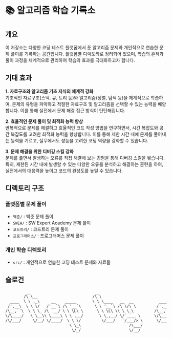 # 📚 알고리즘 학습 기록소

## 개요
이 저장소는 다양한 코딩 테스트 플랫폼에서 푼 알고리즘 문제와 개인적으로 연습한 문제 풀이를 기록하는 공간입니다. 플랫폼별 디렉토리로 정리되어 있으며, 학습의 흔적과 풀이 과정을 체계적으로 관리하여 학습의 효과를 극대화하고자 합니다.

## 기대 효과

**1. 자료구조와 알고리즘 기초 지식의 체계적 강화**  
기초적인 자료구조(스택, 큐, 트리 등)와 알고리즘(정렬, 탐색 등)을 체계적으로 학습하여, 문제의 유형을 파악하고 적절한 자료구조 및 알고리즘을 선택할 수 있는 능력을 배양합니다. 이를 통해 실전에서 문제 해결 접근 방식이 탄탄해집니다.

**2. 효율적인 문제 풀이 및 최적화 능력 향상**  
반복적으로 문제를 해결하고 효율적인 코드 작성 방법을 연구하면서, 시간 복잡도와 공간 복잡도를 고려한 최적화 능력을 향상합니다. 이를 통해 제한 시간 내에 문제를 풀어내는 능력을 기르고, 실무에서도 성능을 고려한 코딩 역량을 강화할 수 있습니다.

**3. 문제 해결을 위한 디버깅 스킬 강화**  
문제를 풀면서 발생하는 오류를 직접 해결해 보는 경험을 통해 디버깅 스킬을 쌓습니다. 특히, 제한된 시간 내에 발생할 수 있는 다양한 오류를 분석하고 해결하는 훈련을 하여, 실전에서의 대응력을 높이고 코드의 완성도를 높일 수 있습니다.


## 디렉토리 구조

### 플랫폼별 문제 풀이
- `백준/` : 백준 문제 풀이
- `SWEA/` : SW Expert Academy 문제 풀이
- `코드트리/` : 코드트리 문제 풀이
- `프로그래머스/` : 프로그래머스 문제 풀이

### 개인 학습 디렉토리
- `src/` : 개인적으로 연습한 코딩 테스트 문제와 자료들

## 슬로건

```diff
         __                            __                                 __                       
        /\ \__                        /\ \                               /\ \__                    
  ____  \ \ ,_\     __    _____       \ \ \____   __  __           ____  \ \ ,_\     __    _____   
 /',__\  \ \ \/   /'__`\ /\ '__`\      \ \ '__`\ /\ \/\ \         /',__\  \ \ \/   /'__`\ /\ '__`\ 
/\__, `\  \ \ \_ /\  __/ \ \ \L\ \      \ \ \L\ \\ \ \_\         /\__, `\  \ \ \_ /\  __/ \ \ \L\ \
\/\____/   \ \__\\ \____\ \ \ ,__/       \ \_,__/ \/`____ \      \/\____/   \ \__\\ \____\ \ \ ,__/
/\/___/     \/__/ \/____/  \ \ \/         \/___/   `/___/> \      \/___/     \/__/ \/____/  \ \ \/ 
                            \ \_\                     /\___/                                 \ \_\ 
                             \/_/                     \/__/                                   \/_/ 
